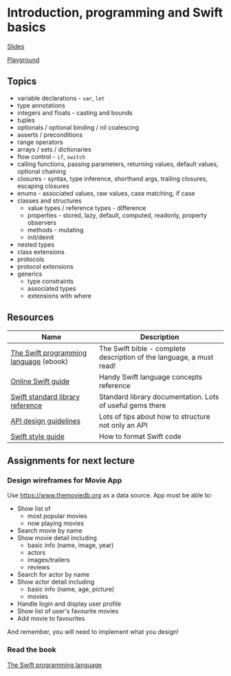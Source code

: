 # Introduction, programming and Swift basics

[Slides](https://docs.google.com/presentation/d/1IvpdODCWKs303HpFG7BMHZu8Xl6rM7JB3-VZRjPf3nQ/edit#slide=id.g1e9840d95a_0_50)

[Playground](https://github.com/strvcom/ios-academy/raw/master/01-intro/SwiftBasics.playground.zip)

## Topics

* variable declarations - `var`, `let`
* type annotations
* integers and floats - casting and bounds
* tuples
* optionals / optional binding / nil coalescing
* asserts / preconditions
* range operators
* arrays / sets / dictionaries
* flow control - `if`, `switch`
* calling functions, passing parameters, returning values, default values, optional chaining
* closures - syntax, type inference, shorthand args, trailing closures, escaping closures
* enums - associated values, raw values, case matching, if case
* classes and structures
  * value types / reference types - difference
  * properties - stored, lazy, default, computed, readonly, property observers
  * methods - mutating
  * init/deinit
 * nested types
* class extensions
* protocols
* protocol extensions
* generics
  * type constraints
  * associated types
  * extensions with where

## Resources

| Name | Description |
| --- | --- |
| [The Swift programming language](https://itunes.apple.com/cz/book/the-swift-programming-language-swift-3-1/id881256329?mt=11) (ebook) | The Swift bible - complete description of the language, a must read! |
| [Online Swift guide](https://developer.apple.com/library/content/documentation/Swift/Conceptual/Swift_Programming_Language/index.html) | Handy Swift language concepts reference |
| [Swift standard library reference](https://developer.apple.com/documentation/swift) | Standard library documentation. Lots of useful gems there |
| [API design guidelines](https://swift.org/documentation/api-design-guidelines/) | Lots of tips about how to structure not only an API |
| [Swift style guide](https://github.com/raywenderlich/swift-style-guide) | How to format Swift code |

## Assignments for next lecture

### Design wireframes for Movie App

Use https://www.themoviedb.org as a data source. App must be able to:

* Show list of
  * most popular movies
  * now playing movies
* Search movie by name
* Show movie detail including
  * basic info (name, image, year)
  * actors
  * images/trailers
  * reviews
* Search for actor by name
* Show actor detail including
  * basic info (name, age, picture)
  * movies
* Handle login and display user profile
* Show list of user's favourite movies
* Add movie to favourites

And remember, you will need to implement what you design!


### Read the book

[The Swift programming language](https://itunes.apple.com/cz/book/the-swift-programming-language-swift-3-1/id881256329?mt=11)
